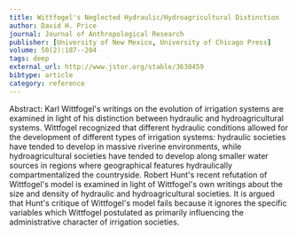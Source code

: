 ```yaml
---
title: Wittfogel's Neglected Hydraulic/Hydroagricultural Distinction
author: David H. Price
journal: Journal of Anthropological Research
publisher: [University of New Mexico, University of Chicago Press]
volume: 50(2):187--204
tags: deep
external_url: http://www.jstor.org/stable/3630459
bibtype: article
category: reference
---
```

Abstract: Karl Wittfogel's writings on the evolution of irrigation systems are examined in light of his distinction between hydraulic and hydroagricultural systems. Wittfogel recognized that different hydraulic conditions allowed for the development of different types of irrigation systems: hydraulic societies have tended to develop in massive riverine environments, while hydroagricultural societies have tended to develop along smaller water sources in regions where geographical features hydraulically compartmentalized the countryside. Robert Hunt's recent refutation of Wittfogel's model is examined in light of Wittfogel's own writings about the size and density of hydraulic and hydroagricultural societies. It is argued that Hunt's critique of Wittfogel's model fails because it ignores the specific variables which Wittfogel postulated as primarily influencing the administrative character of irrigation societies.
